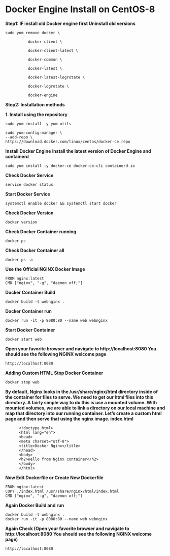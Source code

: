 # Docker Engine Install on CentOS-8

**Step1: IF install old Docker engine first Uninstall old versions**

    sudo yum remove docker \

              docker-client \
                   
              docker-client-latest \
                   
              docker-common \
                   
              docker-latest \
                   
              docker-latest-logrotate \
                   
              docker-logrotate \
                   
              docker-engine

**Step2: Installation methods**

   **1. Install using the repository**

    sudo yum install -y yum-utils
    
    sudo yum-config-manager \
    --add-repo \
    https://download.docker.com/linux/centos/docker-ce.repo

**Install Docker Engine**
**Install the latest version of Docker Engine and containerd**

    sudo yum install -y docker-ce docker-ce-cli containerd.io

**Check Docker Service**

    service docker status

**Start Docker Service**

    systemctl enable docker && systemctl start docker
   
**Check Docker Version**

    docker version

**Check Docker Container running**

    docker ps  
    
**Check Docker Container all** 
          
    docker ps -a

**Use the Official NGINX Docker Image**

    FROM nginx:latest
    CMD ["nginx", "-g", "daemon off;"]

**Docker Container Build**

    docker build -t webnginx .

**Docker Container run**

    docker run -it -p 8080:80 --name web webnginx
    
**Start Docker Container**

    docker start web

**Open your favorite browser and navigate to http://localhost:8080   You should see the following NGINX welcome page**

    http://localhost:8080

**Adding Custom HTML** **Stop Docker Container**

    docker stop web
          
**By default, Nginx looks in the /usr/share/nginx/html directory inside of the container for files to serve. We need to get our html files into this directory. A fairly simple way to do this is use a mounted volume. With mounted volumes, we are able to link a directory on our local machine and map that directory into our running container.
Let’s create a custom html page and then serve that using the nginx image. index.html**

          <!doctype html>
          <html lang="en">
          <head>
          <meta charset="utf-8">
          <title>Docker Nginx</title>
          </head>
          <body>
          <h2>Hello from Nginx container</h2>
          </body>
          </html>

**Now Edit Dockerfile or Create New Dockerfile**

    FROM nginx:latest
    COPY ./index.html /usr/share/nginx/html/index.html
    CMD ["nginx", "-g", "daemon off;"]
 
**Again Docker Build and run**

    docker build -t webnginx .
    docker run -it -p 8080:80 --name web webnginx

**Again Check (Open your favorite browser and navigate to http://localhost:8080   You should see the following NGINX welcome page)**

    http://localhost:8080
